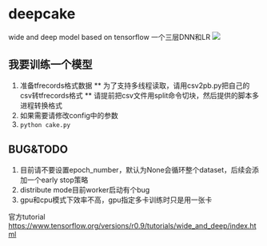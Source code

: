 # deepcake
wide and deep model based on tensorflow
一个三层DNN和LR
![](https://www.tensorflow.org/versions/r0.9/images/wide_n_deep.svg)

## 我要训练一个模型

1. 准备tfrecords格式数据
       ** 为了支持多线程读取，请用csv2pb.py把自己的csv转tfrecords格式
       ** 请提前把csv文件用split命令切块，然后提供的脚本多进程转换格式
2.  如果需要请修改config中的参数
3. ``` python cake.py ```

## BUG&TODO

1. 目前请不要设置epoch_number，默认为None会循环整个dataset，后续会添加一个early stop策略
2. distribute mode目前worker启动有个bug
3. gpu和cpu模式下效率不高，gpu指定多卡训练时只是用一张卡

官方tutorial
https://www.tensorflow.org/versions/r0.9/tutorials/wide_and_deep/index.html
